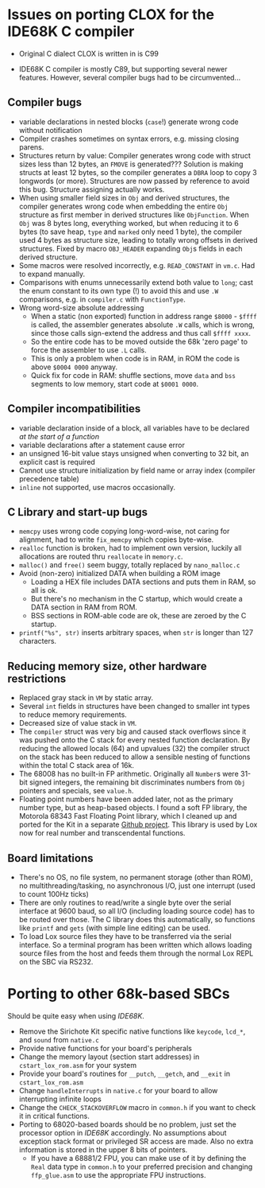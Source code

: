 # Issues on porting CLOX for the IDE68K C compiler

* Original C dialect CLOX is written in is C99

* IDE68K C compiler is mostly C89, but supporting several newer features. However, several
  compiler bugs had to be circumvented...


## Compiler bugs

  * variable declarations in nested blocks (`case`!) generate wrong code without notification
  * Compiler crashes sometimes on syntax errors, e.g. missing closing parens.
  * Structures return by value: Compiler generates wrong code with struct sizes less than 12 bytes, an `FMOVE` is generated???
    Solution is making structs at least 12 bytes, so the compiler generates a `DBRA` loop
    to copy 3 longwords (or more). Structures are now passed by reference to avoid this bug.
    Structure assigning actually works.
  * When using smaller field sizes in `Obj` and derived structures, the compiler generates wrong
    code when embedding the entire `Obj` structure as first member in derived structures like
    `ObjFunction`. When `Obj` was 8 bytes long, everything worked, but when reducing it to
    6 bytes (to save heap, `type` and `marked` only need 1 byte), the compiler used 4 bytes as structure
    size, leading to totally wrong offsets in derived structures. Fixed by macro `OBJ_HEADER` 
    expanding `Obj`s fields in each derived structure.
  * Some macros were resolved incorrectly, e.g. `READ_CONSTANT` in `vm.c`. Had to expand
    manually.
  * Comparisons with enums unnecessarily extend both value to `long`; cast the enum constant
    to its own type (!) to avoid this and use `.W` comparisons, e.g. in `compiler.c` with
    `FunctionType`.
  * Wrong word-size absolute addressing
    * When a static (non exported) function in address range `$8000` - `$ffff` is called, the
      assembler generates absolute `.W` calls, which is wrong, since those calls sign-extend
      the address and thus call `$ffff xxxx`.
    * So the entire code has to be moved outside the 68k 'zero page' to force the assembler to
      use `.L` calls.
    * This is only a problem when code is in RAM, in ROM the code is above `$0004 0000` anyway.
    * Quick fix for code in RAM: shuffle sections, move `data` and `bss` segments to low memory,
      start code at `$0001 0000`.


## Compiler incompatibilities

  * variable declaration inside of a block, all variables have to be declared
   _at the start of a function_
  * variable declarations after a statement cause error
  * an unsigned 16-bit value stays unsigned when converting to 32 bit, an explicit cast is
    required
  * Cannot use structure initialization by field name or array index (compiler precedence table)
  * `inline` not supported, use macros occasionally.


## C Library and start-up bugs

  * `memcpy` uses wrong code copying long-word-wise, not caring for alignment, had to write
    `fix_memcpy` which copies byte-wise.
  * `realloc` function is broken, had to implement own version, luckily all allocations are routed thru `reallocate` in
    `memory.c`. 
  * `malloc()` and `free()` seem buggy, totally replaced by `nano_malloc.c`
  * Avoid (non-zero) initialized DATA when building a ROM image
    * Loading a HEX file includes DATA sections and puts them in RAM, so all is ok.
    * But there's no mechanism in the C startup, which would create a DATA section in RAM from ROM.
    * BSS sections in ROM-able code are ok, these are zeroed by the C startup.
  * `printf("%s", str)` inserts arbitrary spaces, when `str` is longer than 127 characters.


## Reducing memory size, other hardware restrictions

  * Replaced gray stack in `VM` by static array.
  * Several `int` fields in structures have been changed to smaller int types to reduce memory
    requirements.
  * Decreased size of value stack in `VM`.
  * The `compiler` struct was very big and caused stack overflows since it was pushed onto
    the C stack for every nested function declaration.
    By reducing the allowed locals (64) and upvalues (32) the compiler struct on the
    stack has been reduced to allow a sensible nesting of functions within the total
    C stack area of 16k.
  * The 68008 has no built-in FP arithmetic. Originally all `Number`s were 31-bit signed integers,
    the  remaining bit discriminates numbers from `Obj` pointers and specials, see `value.h`.
  * Floating point numbers have been added later, not as the primary number type, but as
    heap-based objects. I found a soft FP library, the Motorola 68343 Fast Floating Point library,
    which I cleaned up and ported for the Kit in a separate [Github project](https://github.com/bayerf42/MotoFFP).
    This library is used by Lox now for real number and transcendental functions.

  
## Board limitations

  * There's no OS, no file system, no permanent storage (other than ROM), no multithreading/tasking,
    no asynchronous I/O, just one interrupt (used to count 100Hz ticks)
  * There are only routines to read/write a single byte over the serial interface at 9600 baud,
    so all I/O (including loading source code) has to be routed over those. The C library does
    this automatically, so functions like `printf` and `gets` (with simple line editing) can be
    used.
  * To load Lox source files they have to be transferred via the serial interface. So a terminal
    program has been written which allows loading source files from the host and feeds them through
    the normal Lox REPL on the SBC via RS232. 

# Porting to other 68k-based SBCs
  Should be quite easy when using *IDE68K*. 

  * Remove the Sirichote Kit specific native functions like `keycode`, `lcd_*`, and `sound`
    from `native.c`
  * Provide native functions for your board's peripherals
  * Change the memory layout (section start addresses) in `cstart_lox_rom.asm` for your system
  * Provide your board's routines for `__putch`, `__getch`, and `__exit` in `cstart_lox_rom.asm`
  * Change `handleInterrupts` in `native.c` for your board to allow interrupting infinite loops
  * Change the `CHECK_STACKOVERFLOW` macro in `common.h` if you want to check it in critical functions.
  * Porting to 68020-based boards should be no problem, just set the processor option in
    *IDE68K* accordingly. No assumptions about exception stack format or privileged SR access
    are made. Also no extra information is stored in the upper 8 bits of pointers.
    * If you have a 68881/2 FPU, you can make use of it by defining the `Real` data type in
      `common.h` to your preferred precision and changing `ffp_glue.asm` to use the appropriate
      FPU instructions. 
  

 